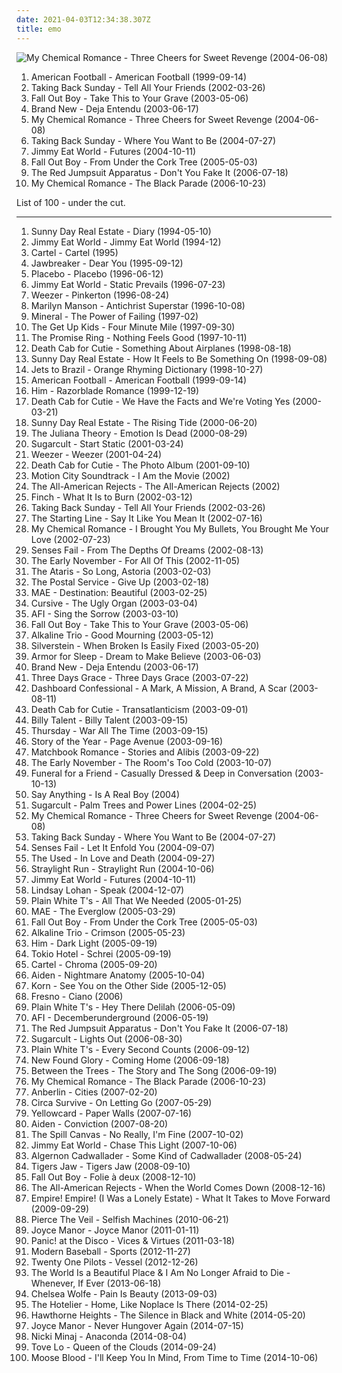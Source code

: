 ```yaml
---
date: 2021-04-03T12:34:38.307Z
title: emo
---
```

![My Chemical Romance - Three Cheers for Sweet Revenge (2004-06-08)](http://coverartarchive.org/release/9108adbb-b065-408b-9f59-c1af1f4a241a/11144521161-500.jpg "My Chemical Romance - Three Cheers for Sweet Revenge (2004-06-08)")
<ol class="albums">
<li data-cover="http://coverartarchive.org/release/aa4983e3-f20f-48fd-a446-8230a71c470b/7248178022-500.jpg" data-tags="indie rock, emo" role="button">American Football - American Football (1999-09-14)</li>
<li data-cover="https://via.placeholder.com/450" data-tags="emo" role="button">Taking Back Sunday - Tell All Your Friends (2002-03-26)</li>
<li data-cover="http://coverartarchive.org/release/5c3f089c-a56b-3587-9dfd-1116890c0325/5678899612-500.jpg" data-tags="pop punk, emo, punk" role="button">Fall Out Boy - Take This to Your Grave (2003-05-06)</li>
<li data-cover="https://img.discogs.com/9gVexhNM1SO7bKgyYKyar_K47xs=/fit-in/600x600/filters:strip_icc():format(jpeg):mode_rgb():quality(90)/discogs-images/R-3662330-1405403128-4438.jpeg.jpg" data-tags="emo" role="button">Brand New - Deja Entendu (2003-06-17)</li>
<li data-cover="http://coverartarchive.org/release/9108adbb-b065-408b-9f59-c1af1f4a241a/11144521161-500.jpg" data-tags="rock, emo, alternative" role="button">My Chemical Romance - Three Cheers for Sweet Revenge (2004-06-08)</li>
<li data-cover="https://via.placeholder.com/450" data-tags="emo" role="button">Taking Back Sunday - Where You Want to Be (2004-07-27)</li>
<li data-cover="https://via.placeholder.com/450" data-tags="alternative rock, emo" role="button">Jimmy Eat World - Futures (2004-10-11)</li>
<li data-cover="http://coverartarchive.org/release/876e5c90-4dfa-3b2c-aa9e-37c8c94a23b8/1236750855-500.jpg" data-tags="rock, pop punk" role="button">Fall Out Boy - From Under the Cork Tree (2005-05-03)</li>
<li data-cover="http://coverartarchive.org/release/76360728-22dd-4c57-86d2-481b4a2e88fc/12966416160-500.jpg" data-tags="rock, alternative rock, emo, screamo" role="button">The Red Jumpsuit Apparatus - Don't You Fake It (2006-07-18)</li>
<li data-cover="http://coverartarchive.org/release/b4eaadb3-b924-4fa3-8d6e-7fd016a86192/2293475396-500.jpg" data-tags="rock" role="button">My Chemical Romance - The Black Parade (2006-10-23)</li>
</ol>
List of 100 - under the cut.
<!-- more -->

_________________

<ol class="albums">
<li data-cover="https://via.placeholder.com/450" data-tags="emo" role="button">
Sunny Day Real Estate - Diary (1994-05-10)
</li>
<li data-cover="https://via.placeholder.com/450" data-tags="rock" role="button">
Jimmy Eat World - Jimmy Eat World (1994-12)
</li>
<li data-cover="https://img.discogs.com/kfHVrEkCRDQZ8b-cejUETKyt-pM=/fit-in/600x594/filters:strip_icc():format(jpeg):mode_rgb():quality(90)/discogs-images/R-748997-1224492628.jpeg.jpg" data-tags="emo, pop punk" role="button">
Cartel - Cartel (1995)
</li>
<li data-cover="http://coverartarchive.org/release/7086c733-4ced-4f36-b024-74404bb7ab80/3357063370-500.jpg" data-tags="punk" role="button">
Jawbreaker - Dear You (1995-09-12)
</li>
<li data-cover="http://coverartarchive.org/release/dfd1efc5-a99d-4560-8141-4a26da18c209/8801167569-500.jpg" data-tags="alternative rock, alternative, rock" role="button">
Placebo - Placebo (1996-06-12)
</li>
<li data-cover="https://img.discogs.com/VRx1oaK3OshoPPMTMfCGI1cjk04=/fit-in/162x250/filters:strip_icc():format(jpeg):mode_rgb():quality(90)/discogs-images/R-5367528-1391630578-9500.jpeg.jpg" data-tags="alternative rock, indie rock, rock, emo, alternative" role="button">
Jimmy Eat World - Static Prevails (1996-07-23)
</li>
<li data-cover="http://coverartarchive.org/release/ef968db8-874e-4d79-adb7-2ea0fe0b2b76/5857755598-500.jpg" data-tags="alternative rock, 90s" role="button">
Weezer - Pinkerton (1996-08-24)
</li>
<li data-cover="http://coverartarchive.org/release/1050cbd4-0f9a-4c09-989e-1dfbd6c14127/14178519586-500.jpg" data-tags="industrial metal, industrial, metal" role="button">
Marilyn Manson - Antichrist Superstar (1996-10-08)
</li>
<li data-cover="https://via.placeholder.com/450" data-tags="emo, indie rock" role="button">
Mineral - The Power of Failing (1997-02)
</li>
<li data-cover="https://via.placeholder.com/450" data-tags="emo" role="button">
The Get Up Kids - Four Minute Mile (1997-09-30)
</li>
<li data-cover="http://coverartarchive.org/release/c14321b9-137b-4000-933e-ff12237744d1/10057690503-500.jpg" data-tags="emo" role="button">
The Promise Ring - Nothing Feels Good (1997-10-11)
</li>
<li data-cover="https://via.placeholder.com/450" data-tags="indie, indie rock" role="button">
Death Cab for Cutie - Something About Airplanes (1998-08-18)
</li>
<li data-cover="https://via.placeholder.com/450" data-tags="emo, indie rock" role="button">
Sunny Day Real Estate - How It Feels to Be Something On (1998-09-08)
</li>
<li data-cover="http://coverartarchive.org/release/aaa3c223-902d-48a6-b139-f3e0489b1089/28587170633-500.jpg" data-tags="90s" role="button">
Jets to Brazil - Orange Rhyming Dictionary (1998-10-27)
</li>
<li data-cover="http://coverartarchive.org/release/aa4983e3-f20f-48fd-a446-8230a71c470b/7248178022-500.jpg" data-tags="indie rock, emo" role="button">
American Football - American Football (1999-09-14)
</li>
<li data-cover="http://coverartarchive.org/release/c38d4983-987f-35b9-9683-932192d5e3c4/19881038050-500.jpg" data-tags="love metal, him, rock" role="button">
Him - Razorblade Romance (1999-12-19)
</li>
<li data-cover="https://via.placeholder.com/450" data-tags="indie, indie rock" role="button">
Death Cab for Cutie - We Have the Facts and We're Voting Yes (2000-03-21)
</li>
<li data-cover="https://via.placeholder.com/450" data-tags="emo" role="button">
Sunny Day Real Estate - The Rising Tide (2000-06-20)
</li>
<li data-cover="http://coverartarchive.org/release/13157424-5703-4326-84b2-051c8013e4e7/19846268725-500.jpg" data-tags="emo" role="button">
The Juliana Theory - Emotion Is Dead (2000-08-29)
</li>
<li data-cover="http://coverartarchive.org/release/d1dc23ce-a039-3667-b7e0-e151ce560ba1/17499691187-500.jpg" data-tags="pop punk" role="button">
Sugarcult - Start Static (2001-03-24)
</li>
<li data-cover="https://img.discogs.com/V6pdlLTilI4qE9xPoW01G6E89qc=/fit-in/600x523/filters:strip_icc():format(jpeg):mode_rgb():quality(90)/discogs-images/R-3494256-1591098542-4138.jpeg.jpg" data-tags="rock, alternative rock, weezer, alternative, 90s" role="button">
Weezer - Weezer (2001-04-24)
</li>
<li data-cover="https://via.placeholder.com/450" data-tags="indie" role="button">
Death Cab for Cutie - The Photo Album (2001-09-10)
</li>
<li data-cover="https://img.discogs.com/wfrO81Ve6qaFMmh6yV1Wio1_1tU=/fit-in/600x520/filters:strip_icc():format(jpeg):mode_rgb():quality(90)/discogs-images/R-5318091-1390410555-8121.jpeg.jpg" data-tags="pop punk" role="button">
Motion City Soundtrack - I Am the Movie (2002)
</li>
<li data-cover="http://coverartarchive.org/release/65296404-abf2-4350-bfce-9debdea014a2/27060000097-500.jpg" data-tags="pop punk, rock, alternative rock" role="button">
The All-American Rejects - The All-American Rejects (2002)
</li>
<li data-cover="http://coverartarchive.org/release/1981ba90-cdff-4385-95f9-e2b72b2c6803/27079506039-500.jpg" data-tags="post-hardcore" role="button">
Finch - What It Is to Burn (2002-03-12)
</li>
<li data-cover="https://via.placeholder.com/450" data-tags="emo" role="button">
Taking Back Sunday - Tell All Your Friends (2002-03-26)
</li>
<li data-cover="https://img.discogs.com/cKscQmTONRh75N-lrALK_1MHIsQ=/fit-in/476x469/filters:strip_icc():format(jpeg):mode_rgb():quality(90)/discogs-images/R-689452-1147999523.jpeg.jpg" data-tags="pop punk" role="button">
The Starting Line - Say It Like You Mean It (2002-07-16)
</li>
<li data-cover="http://coverartarchive.org/release/ac803e8f-4243-3a3d-91b4-9f9680380bac/6927512878-500.jpg" data-tags="post-hardcore, rock" role="button">
My Chemical Romance - I Brought You My Bullets, You Brought Me Your Love (2002-07-23)
</li>
<li data-cover="https://img.discogs.com/jk-BAIfRR2GKasqJIXWKbIyYzHc=/fit-in/600x577/filters:strip_icc():format(jpeg):mode_rgb():quality(90)/discogs-images/R-13745706-1560219617-8981.png.jpg" data-tags="post-hardcore, emo" role="button">
Senses Fail - From The Depths Of Dreams (2002-08-13)
</li>
<li data-cover="https://via.placeholder.com/450" data-tags="emo, indie rock, indie" role="button">
The Early November - For All Of This (2002-11-05)
</li>
<li data-cover="http://coverartarchive.org/release/d3cf2f17-2dd6-4dcc-92bc-00d1fd4ec509/4809733267-500.jpg" data-tags="rock, punk rock, pop punk, alternative" role="button">
The Ataris - So Long, Astoria (2003-02-03)
</li>
<li data-cover="https://img.discogs.com/0KYiptrcWBVNaineREV1kbuow2U=/fit-in/600x588/filters:strip_icc():format(jpeg):mode_rgb():quality(90)/discogs-images/R-5104968-1384623054-8986.jpeg.jpg" data-tags="indie, electronic" role="button">
The Postal Service - Give Up (2003-02-18)
</li>
<li data-cover="http://coverartarchive.org/release/2e6fddc2-065c-4fdc-af93-4363a5412c06/4889900805-500.jpg" data-tags="indie rock" role="button">
MAE - Destination: Beautiful (2003-02-25)
</li>
<li data-cover="http://coverartarchive.org/release/a61bc9c1-2afa-3b6f-8acc-ac35846daf8a/15467429050-500.jpg" data-tags="indie, indie rock" role="button">
Cursive - The Ugly Organ (2003-03-04)
</li>
<li data-cover="https://img.discogs.com/zgND8o4VXNDounHkrrG5b5pd0s0=/fit-in/600x586/filters:strip_icc():format(jpeg):mode_rgb():quality(90)/discogs-images/R-2501912-1444050760-9836.png.jpg" data-tags="punk rock, punk, alternative rock" role="button">
AFI - Sing the Sorrow (2003-03-10)
</li>
<li data-cover="http://coverartarchive.org/release/5c3f089c-a56b-3587-9dfd-1116890c0325/5678899612-500.jpg" data-tags="pop punk, emo, punk" role="button">
Fall Out Boy - Take This to Your Grave (2003-05-06)
</li>
<li data-cover="http://coverartarchive.org/release/d09eb97a-d4d9-4aec-ac81-524f4ee1c09d/6140037439-500.jpg" data-tags="punk rock" role="button">
Alkaline Trio - Good Mourning (2003-05-12)
</li>
<li data-cover="http://coverartarchive.org/release/09b178d6-592e-465e-b171-06bbb745e8a6/22180051994-500.jpg" data-tags="post-hardcore, emo, screamo" role="button">
Silverstein - When Broken Is Easily Fixed (2003-05-20)
</li>
<li data-cover="http://coverartarchive.org/release/460b65c5-ac1b-44e1-89da-82a8ebf24d28/16615141609-500.jpg" data-tags="emo, alternative, rock" role="button">
Armor for Sleep - Dream to Make Believe (2003-06-03)
</li>
<li data-cover="https://img.discogs.com/9gVexhNM1SO7bKgyYKyar_K47xs=/fit-in/600x600/filters:strip_icc():format(jpeg):mode_rgb():quality(90)/discogs-images/R-3662330-1405403128-4438.jpeg.jpg" data-tags="emo" role="button">
Brand New - Deja Entendu (2003-06-17)
</li>
<li data-cover="http://coverartarchive.org/release/b5a159ae-5db1-42fb-8a3e-4387406ef00c/4338138973-500.jpg" data-tags="alternative rock, rock" role="button">
Three Days Grace - Three Days Grace (2003-07-22)
</li>
<li data-cover="http://coverartarchive.org/release/a286be17-96f0-3dee-9c66-d8972a04d4e9/1742724035-500.jpg" data-tags="emo" role="button">
Dashboard Confessional - A Mark, A Mission, A Brand, A Scar (2003-08-11)
</li>
<li data-cover="https://img.discogs.com/HHLuK6EGaphF-vdfztO3Gjs13Kw=/fit-in/600x603/filters:strip_icc():format(jpeg):mode_rgb():quality(90)/discogs-images/R-10585623-1500405654-4307.jpeg.jpg" data-tags="indie, indie rock, indie pop" role="button">
Death Cab for Cutie - Transatlanticism (2003-09-01)
</li>
<li data-cover="http://coverartarchive.org/release/e61cbdfc-e830-4aa1-bd58-471a51b05d3f/2517909352-500.jpg" data-tags="punk rock" role="button">
Billy Talent - Billy Talent (2003-09-15)
</li>
<li data-cover="http://coverartarchive.org/release/af6212bb-3139-3251-9a89-0e510de3ed11/2341635674-500.jpg" data-tags="post-hardcore, emo" role="button">
Thursday - War All The Time (2003-09-15)
</li>
<li data-cover="http://coverartarchive.org/release/04f0fa1d-018e-4138-8359-26618b763fbf/13876313910-500.jpg" data-tags="emo, post-hardcore" role="button">
Story of the Year - Page Avenue (2003-09-16)
</li>
<li data-cover="https://img.discogs.com/K2yyNsA_34niNo9BnGVhxfuwviI=/fit-in/600x601/filters:strip_icc():format(jpeg):mode_rgb():quality(90)/discogs-images/R-7568257-1584320183-6792.jpeg.jpg" data-tags="emo" role="button">
Matchbook Romance - Stories and Alibis (2003-09-22)
</li>
<li data-cover="https://img.discogs.com/pCkTXb81H6n6hPEAtFMc0kILEoI=/fit-in/510x510/filters:strip_icc():format(jpeg):mode_rgb():quality(90)/discogs-images/R-7133518-1434464661-9790.jpeg.jpg" data-tags="the early november, indie" role="button">
The Early November - The Room's Too Cold (2003-10-07)
</li>
<li data-cover="https://img.discogs.com/ePg5BfQBI6UJwmtLgxNH22c_dYs=/fit-in/600x605/filters:strip_icc():format(jpeg):mode_rgb():quality(90)/discogs-images/R-14470570-1601982291-5066.jpeg.jpg" data-tags="post-hardcore" role="button">
Funeral for a Friend - Casually Dressed & Deep in Conversation (2003-10-13)
</li>
<li data-cover="https://via.placeholder.com/450" data-tags="indie rock, indie" role="button">
Say Anything - Is A Real Boy (2004)
</li>
<li data-cover="http://coverartarchive.org/release/6f5c0d54-e9fa-3957-ab67-4c30ddb53262/23390004827-500.jpg" data-tags="rock, pop punk" role="button">
Sugarcult - Palm Trees and Power Lines (2004-02-25)
</li>
<li data-cover="http://coverartarchive.org/release/9108adbb-b065-408b-9f59-c1af1f4a241a/11144521161-500.jpg" data-tags="rock, emo, alternative" role="button">
My Chemical Romance - Three Cheers for Sweet Revenge (2004-06-08)
</li>
<li data-cover="https://via.placeholder.com/450" data-tags="emo" role="button">
Taking Back Sunday - Where You Want to Be (2004-07-27)
</li>
<li data-cover="http://coverartarchive.org/release/42f3b9d6-52b3-49a8-a65d-972b578decf0/5893187085-500.jpg" data-tags="emo" role="button">
Senses Fail - Let It Enfold You (2004-09-07)
</li>
<li data-cover="https://via.placeholder.com/450" data-tags="emo, alternative, alternative rock" role="button">
The Used - In Love and Death (2004-09-27)
</li>
<li data-cover="https://via.placeholder.com/450" data-tags="indie rock" role="button">
Straylight Run - Straylight Run (2004-10-06)
</li>
<li data-cover="https://via.placeholder.com/450" data-tags="alternative rock, emo" role="button">
Jimmy Eat World - Futures (2004-10-11)
</li>
<li data-cover="https://via.placeholder.com/450" data-tags="emo, pop" role="button">
Lindsay Lohan - Speak (2004-12-07)
</li>
<li data-cover="https://img.discogs.com/_7bxSXVw6ckhPnAtU7D3pbRtPZ0=/fit-in/496x497/filters:strip_icc():format(jpeg):mode_rgb():quality(90)/discogs-images/R-4293261-1391798392-3861.jpeg.jpg" data-tags="rock" role="button">
Plain White T's - All That We Needed (2005-01-25)
</li>
<li data-cover="http://coverartarchive.org/release/7de99e6a-9598-4dc6-97da-dba133c12a80/4889907703-500.jpg" data-tags="mae, rock, alternative, indie rock" role="button">
MAE - The Everglow (2005-03-29)
</li>
<li data-cover="http://coverartarchive.org/release/876e5c90-4dfa-3b2c-aa9e-37c8c94a23b8/1236750855-500.jpg" data-tags="rock, pop punk" role="button">
Fall Out Boy - From Under the Cork Tree (2005-05-03)
</li>
<li data-cover="http://coverartarchive.org/release/7dfe419a-c40e-48d1-afb1-a40630935119/9192690317-500.jpg" data-tags="rock, punk, alternative, punk rock" role="button">
Alkaline Trio - Crimson (2005-05-23)
</li>
<li data-cover="http://coverartarchive.org/release/a94bce4d-ae54-4965-b388-c4c045d756ae/5086482774-500.jpg" data-tags="love metal, rock" role="button">
Him - Dark Light (2005-09-19)
</li>
<li data-cover="https://img.discogs.com/e84VeEkaHXl-_E6C82BkIGBSJFQ=/fit-in/336x336/filters:strip_icc():format(jpeg):mode_rgb():quality(90)/discogs-images/R-1566386-1228911964.jpeg.jpg" data-tags="emo, german, gay metal, tokio hotel, rock" role="button">
Tokio Hotel - Schrei (2005-09-19)
</li>
<li data-cover="http://coverartarchive.org/release/760bd43c-0bf3-43a4-8d1f-5995cb340481/11042148072-500.jpg" data-tags="pop punk, cartel" role="button">
Cartel - Chroma (2005-09-20)
</li>
<li data-cover="http://coverartarchive.org/release/e03bab0e-bbf7-4a06-aa18-e4672c6c2afa/25033973531-500.jpg" data-tags="post-hardcore" role="button">
Aiden - Nightmare Anatomy (2005-10-04)
</li>
<li data-cover="http://coverartarchive.org/release/6dcf1672-f710-4dc8-ae60-46ca885cdb37/11881240850-500.jpg" data-tags="nu metal, alternative metal" role="button">
Korn - See You on the Other Side (2005-12-05)
</li>
<li data-cover="https://via.placeholder.com/450" data-tags="rock, emo" role="button">
Fresno - Ciano (2006)
</li>
<li data-cover="https://img.discogs.com/ClaLRHilRF2O_lgVuQuLzCdFvXM=/fit-in/400x402/filters:strip_icc():format(jpeg):mode_rgb():quality(90)/discogs-images/R-1067318-1303565618.jpeg.jpg" data-tags="indie, emo" role="button">
Plain White T's - Hey There Delilah (2006-05-09)
</li>
<li data-cover="http://coverartarchive.org/release/89eaa471-57ea-44e5-8c51-5267f56c795e/27285761349-500.jpg" data-tags="alternative rock, rock" role="button">
AFI - Decemberunderground (2006-05-19)
</li>
<li data-cover="http://coverartarchive.org/release/76360728-22dd-4c57-86d2-481b4a2e88fc/12966416160-500.jpg" data-tags="rock, alternative rock, emo, screamo" role="button">
The Red Jumpsuit Apparatus - Don't You Fake It (2006-07-18)
</li>
<li data-cover="https://via.placeholder.com/450" data-tags="pop punk" role="button">
Sugarcult - Lights Out (2006-08-30)
</li>
<li data-cover="https://via.placeholder.com/450" data-tags="indie, rock, pop punk, emo" role="button">
Plain White T's - Every Second Counts (2006-09-12)
</li>
<li data-cover="http://coverartarchive.org/release/bb3f60de-b134-42f8-a298-a4b57913da12/15998652821-500.jpg" data-tags="pop punk" role="button">
New Found Glory - Coming Home (2006-09-18)
</li>
<li data-cover="https://via.placeholder.com/450" data-tags="indie, rock, emo" role="button">
Between the Trees - The Story and The Song (2006-09-19)
</li>
<li data-cover="http://coverartarchive.org/release/b4eaadb3-b924-4fa3-8d6e-7fd016a86192/2293475396-500.jpg" data-tags="rock" role="button">
My Chemical Romance - The Black Parade (2006-10-23)
</li>
<li data-cover="https://via.placeholder.com/450" data-tags="rock, christian rock" role="button">
Anberlin - Cities (2007-02-20)
</li>
<li data-cover="http://coverartarchive.org/release/e12d6912-2309-4fbc-8d98-9a67c2cca307/8355143858-500.jpg" data-tags="indie, emo, experimental" role="button">
Circa Survive - On Letting Go (2007-05-29)
</li>
<li data-cover="http://coverartarchive.org/release/123a3fc0-7a4a-3e52-8a7a-f757d1d27175/14769024533-500.jpg" data-tags="pop punk, punk rock" role="button">
Yellowcard - Paper Walls (2007-07-16)
</li>
<li data-cover="http://coverartarchive.org/release/de2ece25-d05d-4c36-a66b-0341d49d4b4b/5743194866-500.jpg" data-tags="emo" role="button">
Aiden - Conviction (2007-08-20)
</li>
<li data-cover="https://via.placeholder.com/450" data-tags="indie, rock, emo, indie rock, pop rock, acoustic, pop punk, to listen, wind, sire, indie emo, memorized, profile song, previous albums were so much better, cafe del mar dreams vol4, opgenomen van marcel bemelmans" role="button">
The Spill Canvas - No Really, I'm Fine (2007-10-02)
</li>
<li data-cover="http://coverartarchive.org/release/7b0ee432-c50a-4e60-a9b0-88113c6879e1/22589899323-500.jpg" data-tags="rock, alternative, alternative rock, emo" role="button">
Jimmy Eat World - Chase This Light (2007-10-06)
</li>
<li data-cover="https://via.placeholder.com/450" data-tags="emo, indie rock, midwest emo, pure awesomeness, indie emo, afros favorites" role="button">
Algernon Cadwallader - Some Kind of Cadwallader (2008-05-24)
</li>
<li data-cover="https://via.placeholder.com/450" data-tags="emo, pop punk, indie rock" role="button">
Tigers Jaw - Tigers Jaw (2008-09-10)
</li>
<li data-cover="http://coverartarchive.org/release/936b81b8-d02c-4241-a1c2-a4391a5a49d7/1612708292-500.jpg" data-tags="pop punk" role="button">
Fall Out Boy - Folie à deux (2008-12-10)
</li>
<li data-cover="https://img.discogs.com/f7U71TW78iTsAmU3YTnnZEbZOag=/fit-in/300x300/filters:strip_icc():format(jpeg):mode_rgb():quality(90)/discogs-images/R-3318367-1325538474.jpeg.jpg" data-tags="alternative rock, pop punk" role="button">
The All-American Rejects - When the World Comes Down (2008-12-16)
</li>
<li data-cover="https://via.placeholder.com/450" data-tags="emo, indie rock" role="button">
Empire! Empire! (I Was a Lonely Estate) - What It Takes to Move Forward (2009-09-29)
</li>
<li data-cover="https://via.placeholder.com/450" data-tags="post-hardcore, emocore" role="button">
Pierce The Veil - Selfish Machines (2010-06-21)
</li>
<li data-cover="https://img.discogs.com/8xL2TZSYOeKbf1065ZBwkhDqi_g=/fit-in/500x373/filters:strip_icc():format(jpeg):mode_rgb():quality(90)/discogs-images/R-4333876-1362039842-3098.png.jpg" data-tags="emo, pop punk, punk" role="button">
Joyce Manor - Joyce Manor (2011-01-11)
</li>
<li data-cover="http://coverartarchive.org/release/dafe15c2-5fb9-4a5f-9b12-df031d3b0e9b/2103470066-500.jpg" data-tags="alternative rock" role="button">
Panic! at the Disco - Vices & Virtues (2011-03-18)
</li>
<li data-cover="http://coverartarchive.org/release/4fe23667-003a-4973-90c3-f267b37f1df3/12797222710-500.jpg" data-tags="emo, indie rock, pop punk, indie punk, less than 40 minutes" role="button">
Modern Baseball - Sports (2012-11-27)
</li>
<li data-cover="http://coverartarchive.org/release/77f25b0b-bb51-44fb-b7b5-9c5c391769dd/7221126832-500.jpg" data-tags="alternative" role="button">
Twenty One Pilots - Vessel (2012-12-26)
</li>
<li data-cover="https://via.placeholder.com/450" data-tags="post-rock, emo, indie rock, midwest emo" role="button">
The World Is a Beautiful Place & I Am No Longer Afraid to Die - Whenever, If Ever (2013-06-18)
</li>
<li data-cover="https://img.discogs.com/JExQH_7X_2u7hqvAWCXMm1KALwc=/fit-in/591x600/filters:strip_icc():format(jpeg):mode_rgb():quality(90)/discogs-images/R-4941671-1380457797-4882.jpeg.jpg" data-tags="gothic rock, hipster, not experimental, pop, female vocalists, emo, gothic my ass, goth music for pussies, japanese, anime, j-pop, visual kei, not gothic, slut pop, fip, emocore, meme, satanic pop, amatue, jpop, comedy, anison, dark, symphonic metal, achingly intelligent, not music, manowar, weeaboo, so bad its good, folklore intellectuel, hino, not darkwave, metal for teletubbies, poptron, hate my nation, very intelligent lyrics, darkwave my ass, gothic metal, humour, misogyny, lol, seiyuu, troll" role="button">
Chelsea Wolfe - Pain Is Beauty (2013-09-03)
</li>
<li data-cover="https://via.placeholder.com/450" data-tags="emo, pop punk" role="button">
The Hotelier - Home, Like Noplace Is There (2014-02-25)
</li>
<li data-cover="https://via.placeholder.com/450" data-tags="emo" role="button">
Hawthorne Heights - The Silence in Black and White (2014-05-20)
</li>
<li data-cover="http://coverartarchive.org/release/a6b275f9-8b57-4668-a9cc-d0fe76effcd1/20840907999-500.jpg" data-tags="emo, pop punk" role="button">
Joyce Manor - Never Hungover Again (2014-07-15)
</li>
<li data-cover="http://coverartarchive.org/release/125c1ac6-d02b-4a7f-9a0c-2f1334c84eff/8067874049-500.jpg" data-tags="better than akiko shikata, very intelligent lyrics" role="button">
Nicki Minaj - Anaconda (2014-08-04)
</li>
<li data-cover="http://coverartarchive.org/release/7ddd2b42-af35-4502-9ab7-0b579aaf4c28/15388316018-500.jpg" data-tags="pop" role="button">
Tove Lo - Queen of the Clouds (2014-09-24)
</li>
<li data-cover="https://via.placeholder.com/450" data-tags="emo" role="button">
Moose Blood - I'll Keep You In Mind, From Time to Time (2014-10-06)
</li>
</ol>